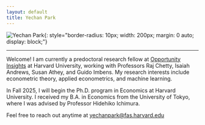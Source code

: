 ```yaml
---
layout: default
title: Yechan Park
---
```

<!-- Import Font Awesome -->
<link rel="stylesheet" href="https://cdnjs.cloudflare.com/ajax/libs/font-awesome/6.5.0/css/all.min.css" integrity="sha512-papw7B7T2vluX56OQ6aH3t9fP9zLpP+fDYf34CTkC0DdCUfTTpRQ+OlxB1DYIkQkdrYQzElzVqOm2VoW3zmk4w==" crossorigin="anonymous" referrerpolicy="no-referrer" />


<!-- Profile Picture -->
![Yechan Park](/assets/img/Yechan_Park_Portrait.jpg){: style="border-radius: 10px; width: 200px; margin: 0 auto; display: block;"}

<!-- Icon Links -->
<p style="text-align: center; margin-top: 10px;">
  <a href="mailto:your.email@example.com" style="margin: 0 10px;">
    <i class="fas fa-envelope fa-2x"></i>
  </a>
  <a href="https://github.com/yourgithubusername" target="_blank" style="margin: 0 10px;">
    <i class="fab fa-github fa-2x"></i>
  </a>
</p>

---

Welcome! I am currently a predoctoral research fellow at [Opportunity Insights](https://opportunityinsights.org/) at Harvard University, working with Professors Raj Chetty, Isaiah Andrews, Susan Athey, and Guido Imbens. My research interests include econometric theory, applied econometrics, and machine learning.

In Fall 2025, I will begin the Ph.D. program in Economics at Harvard University. I received my B.A. in Economics from the University of Tokyo, where I was advised by Professor Hidehiko Ichimura.

Feel free to reach out anytime at [yechanpark@fas.harvard.edu](mailto:yechanpark@fas.harvard.edu)
